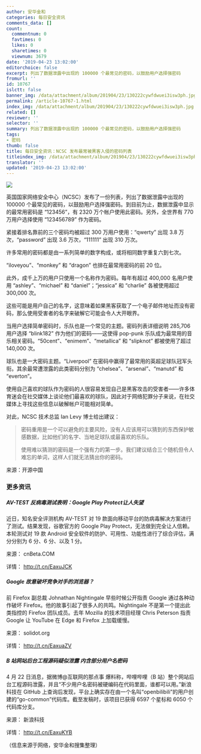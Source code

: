 ```yaml
---
author: 安华金和
categories: 每日安全资讯
comments_data: []
count:
  commentnum: 0
  favtimes: 0
  likes: 0
  sharetimes: 0
  viewnum: 3679
date: '2019-04-23 13:02:00'
editorchoice: false
excerpt: 列出了数据泄露中出现的 100000 个最常见的密码，以鼓励用户选择强密码
fromurl: ''
id: 10767
islctt: false
banner_img: /data/attachment/album/201904/23/130222cywfdwuei3isw3ph.jpg
permalink: /article-10767-1.html
index_img: /data/attachment/album/201904/23/130222cywfdwuei3isw3ph.jpg
related: []
reviewer: ''
selector: ''
summary: 列出了数据泄露中出现的 100000 个最常见的密码，以鼓励用户选择强密码
tags:
- 密码
thumb: false
title: 每日安全资讯：NCSC 发布最常被黑客入侵的密码列表
titleindex_img: /data/attachment/album/201904/23/130222cywfdwuei3isw3ph.jpg
translator: ''
updated: '2019-04-23 13:02:00'
---
```


![](/data/attachment/album/201904/23/130222cywfdwuei3isw3ph.jpg)


英国国家网络安全中心（NCSC）发布了一份列表，列出了数据泄露中出现的 100000 个最常见的密码，以鼓励用户选择强密码。到目前为止，数据泄露中显示的最常用密码是 “123456”，有 2320 万个帐户使用此密码。另外，全世界有 770 万用户选择使用 “123456789” 作为密码。


紧接着排名靠前的三个密码均被超过 300 万用户使用：“qwerty” 出现 3.8 万次，“password” 出现 3.6 万次，“111111” 出现 310 万次。


许多常用的密码都是由一系列简单的数字构成，或将相同数字重复六到七次。


“iloveyou”、“monkey” 和 “dragon” 也排在最常用密码的前 20 位。


此外，成千上万的用户只使用一个名称作为密码。每年有超过 400,000 名用户使用 “ashley”、“michael” 和 “daniel”；“jessica” 和 “charlie” 各被使用超过 300,000 次。


这些可能是用户自己的名字，这意味着如果黑客获取了一个电子邮件地址而没有密码，那么使用受害者的名字来破解它可能会令人大开眼界。


当用户选择简单密码时，乐队也是一个常见的主题。密码列表详细说明 285,706 用户选择 “blink182” 作为他们的密码——这使得 pop-punk 乐队成为最常用的音乐相关密码。“50cent”、“enimem”、“metallica” 和 “slipknot” 都被使用了超过 140,000 次。


球队也是一大密码主题。“Liverpool” 在密码中赢得了最常用的英超足球队冠军头衔。其余最常遭泄露的此类密码分别为 “chelsea”、“arsenal”、“manutd” 和 “everton”。


使用自己喜欢的球队作为密码的人很容易发现自己是黑客攻击的受害者——许多体育迷会在社交媒体上谈论他们最喜欢的球队，因此对于网络犯罪分子来说，在社交媒体上寻找这些信息以破解帐户可能相对简单。


对此，NCSC 技术总监 Ian Levy 博士给出建议：



> 
> 密码重用是一个可以避免的主要风险，没有人应该用可以猜到的东西保护敏感数据，比如他们的名字、当地足球队或最喜欢的乐队。
> 
> 
> 使用难以猜测的密码是一个强有力的第一步。我们建议结合三个随机但令人难忘的单词，这样人们就无法猜出你的密码。
> 
> 
> 


来源：开源中国


### 更多资讯


##### AV-TEST 反病毒测试表明：Google Play Protect让人失望


近日，知名安全评测机构 AV-TEST 对 19 款面向移动平台的防病毒解决方案进行了测试。结果发现，谷歌官方的 Google Play Protect，无法做到完全让人信赖。本轮测试对 19 款 Android 安全软件的防护、可用性、功能性进行了综合评估，满分分别为 6 分、6 分、以及 1 分。


来源： cnBeta.COM


详情： <http://t.cn/EaxuJCK> 


##### Google 故意破坏竞争对手的浏览器？


前 Firefox 副总裁 Johnathan Nightingale 早些时候公开指责 Google 通过各种动作破坏 Firefox。他的故事引起了很多人的共鸣。Nightingale 不是第一个提出此类指控的 Firefox 团队成员。去年 Mozilla 的技术项目经理 Chris Peterson 指责 Google 让 YouTube 在 Edge 和 Firefox 上加载缓慢。


来源： solidot.org


详情： <http://t.cn/EaxuaZV> 


##### B 站网站后台工程源码疑似泄露 内含部分用户名密码


4 月 22 日消息，据微博@互联网的那点事 爆料称，哔哩哔哩（B 站）整个网站后台工程源码泄露，并且“不少用户名密码被硬编码在代码里面，谁都可以用。”新浪科技在 GitHub 上查询后发现，平台上确实存在由一个名叫“openbilibili”的用户创建的“go-common”代码库。截至发稿时，该项目已获得 6597 个星标和 6050 个代码库分支。


来源： 新浪科技


详情： <http://t.cn/EaxuKYB> 


（信息来源于网络，安华金和搜集整理）